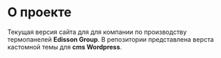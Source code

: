 # О проекте
Текущая версия сайта для для компании по производству термопанелей **Edisson Group**. В репозитории представлена верста кастомной темы для **cms Wordpress**.
